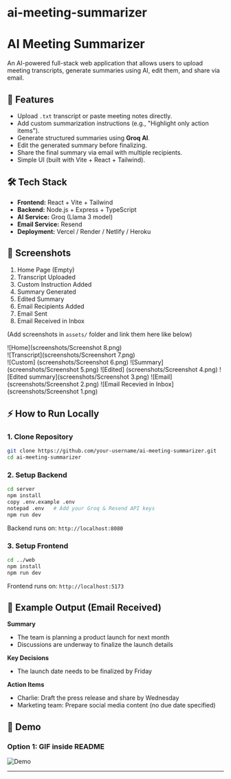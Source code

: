 # ai-meeting-summarizer

# AI Meeting Summarizer

An AI-powered full-stack web application that allows users to upload meeting transcripts, generate summaries using AI, edit them, and share via email.

## 🚀 Features

- Upload `.txt` transcript or paste meeting notes directly.
- Add custom summarization instructions (e.g., "Highlight only action items").
- Generate structured summaries using **Groq AI**.
- Edit the generated summary before finalizing.
- Share the final summary via email with multiple recipients.
- Simple UI (built with Vite + React + Tailwind).

## 🛠️ Tech Stack

- **Frontend:** React + Vite + Tailwind  
- **Backend:** Node.js + Express + TypeScript  
- **AI Service:** Groq (Llama 3 model)  
- **Email Service:** Resend  
- **Deployment:** Vercel / Render / Netlify / Heroku  

## 📸 Screenshots

1. Home Page (Empty)  
2. Transcript Uploaded  
3. Custom Instruction Added  
4. Summary Generated  
5. Edited Summary  
6. Email Recipients Added  
7. Email Sent  
8. Email Received in Inbox  

(Add screenshots in `assets/` folder and link them here like below)

![Home](screenshots/Screenshot 8.png)  
![Transcript](screenshots/Screenshort 7.png)  
![Custom] (screenshots/Screenshot 6.png)
![Summary] (screenshots/Screenshot 5.png)
![Edited] (screenshots/Screenshot 4.png)
![Edited summary](screenshots/Screenshot 3.png)
![Email] (screenshots/Screenshot 2.png)
![Email Recevied in Inbox](screenshots/Screenshot 1.png)

## ⚡ How to Run Locally

### 1. Clone Repository
```bash
git clone https://github.com/your-username/ai-meeting-summarizer.git
cd ai-meeting-summarizer
```

### 2. Setup Backend
```bash
cd server
npm install
copy .env.example .env
notepad .env   # Add your Groq & Resend API keys
npm run dev
```
Backend runs on: `http://localhost:8080`

### 3. Setup Frontend
```bash
cd ../web
npm install
npm run dev
```
Frontend runs on: `http://localhost:5173`

## 📧 Example Output (Email Received)

**Summary**
- The team is planning a product launch for next month  
- Discussions are underway to finalize the launch details  

**Key Decisions**
- The launch date needs to be finalized by Friday  

**Action Items**
- Charlie: Draft the press release and share by Wednesday  
- Marketing team: Prepare social media content (no due date specified)  

## 🎥 Demo

### Option 1: GIF inside README
![Demo](https://drive.google.com/file/d/1DgiVBO1sFYRCeEj8kEoVfNJ9nkYoSITp/view?usp=drivesdk)


---
